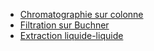 - [Chromatographie sur colonne](Chromatographiesurcolonne.md)
- [Filtration sur Buchner](FiltrationBuchner.md)
- [Extraction liquide-liquide](extraction.md)